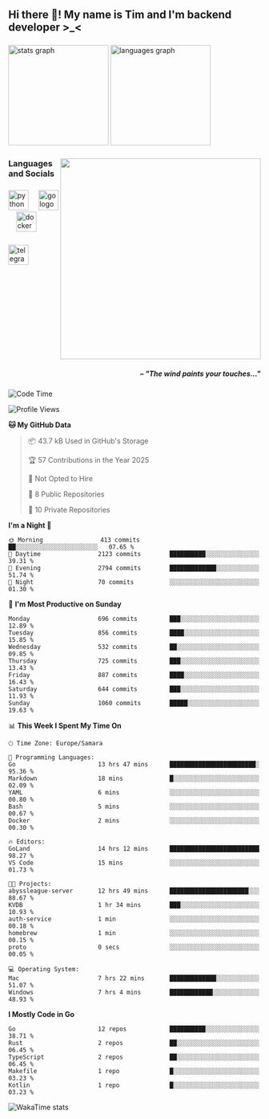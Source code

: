 <h2 align="left">Hi there 👋! My name is Tim and I'm backend developer >_<</h2>

###

<div align="left">
  <img src="https://github-readme-stats-qilm.vercel.app/api?username=intezya&hide_title=false&hide_rank=false&show_icons=true&include_all_commits=true&count_private=true&disable_animations=false&theme=dark&locale=en&hide_border=false&order=1&show=prs_merged&hide=issues" height="200" alt="stats graph"  />
  <img src="https://github-readme-stats-qilm.vercel.app/api/top-langs?username=intezya&locale=en&hide_title=false&layout=donut&langs_count=5&theme=dark&hide_border=false&order=2&exclude_repo=github-readme-stats&hide=mako" height="200" alt="languages graph"  />
</div>

###

<img align="right" height="400" src="https://i.pinimg.com/736x/99/d9/d9/99d9d9ecd844a351ae877f4df30d82ab.jpg"  />

###

<h3 align="left">Languages and Socials</h3>

###

<div align="left">
  <img src="https://cdn.jsdelivr.net/gh/devicons/devicon/icons/python/python-original.svg" height="40" alt="python logo"  />
  <img width="12" />
  <img src="https://cdn.simpleicons.org/go/00ADD8" height="40" alt="go logo"  />
  <img width="12" />
  <img src="https://cdn.jsdelivr.net/gh/devicons/devicon/icons/docker/docker-original.svg" height="40" alt="docker logo"  />
</div>

###

<div align="left">
  <a href="https://t.me/lezviesput">
    <img src="https://img.shields.io/static/v1?message=Telegram&logo=telegram&label=&color=2CA5E0&logoColor=white&labelColor=&style=for-the-badge" height="40" alt="telegram logo"  />
  </a>
</div>

###

<br clear="both">

<h5 align="right">– "The wind paints your touches..."</h5>

###

<!--START_SECTION:waka-->
![Code Time](http://img.shields.io/badge/Code%20Time-178%20hrs%2040%20mins-blue)

![Profile Views](http://img.shields.io/badge/Profile%20Views-0-blue)

**🐱 My GitHub Data** 

> 📦 43.7 kB Used in GitHub's Storage 
 > 
> 🏆 57 Contributions in the Year 2025
 > 
> 🚫 Not Opted to Hire
 > 
> 📜 8 Public Repositories 
 > 
> 🔑 10 Private Repositories 
 > 
**I'm a Night 🦉** 

```text
🌞 Morning                413 commits         ██░░░░░░░░░░░░░░░░░░░░░░░   07.65 % 
🌆 Daytime                2123 commits        ██████████░░░░░░░░░░░░░░░   39.31 % 
🌃 Evening                2794 commits        █████████████░░░░░░░░░░░░   51.74 % 
🌙 Night                  70 commits          ░░░░░░░░░░░░░░░░░░░░░░░░░   01.30 % 
```
📅 **I'm Most Productive on Sunday** 

```text
Monday                   696 commits         ███░░░░░░░░░░░░░░░░░░░░░░   12.89 % 
Tuesday                  856 commits         ████░░░░░░░░░░░░░░░░░░░░░   15.85 % 
Wednesday                532 commits         ██░░░░░░░░░░░░░░░░░░░░░░░   09.85 % 
Thursday                 725 commits         ███░░░░░░░░░░░░░░░░░░░░░░   13.43 % 
Friday                   887 commits         ████░░░░░░░░░░░░░░░░░░░░░   16.43 % 
Saturday                 644 commits         ███░░░░░░░░░░░░░░░░░░░░░░   11.93 % 
Sunday                   1060 commits        █████░░░░░░░░░░░░░░░░░░░░   19.63 % 
```


📊 **This Week I Spent My Time On** 

```text
🕑︎ Time Zone: Europe/Samara

💬 Programming Languages: 
Go                       13 hrs 47 mins      ████████████████████████░   95.36 % 
Markdown                 18 mins             █░░░░░░░░░░░░░░░░░░░░░░░░   02.09 % 
YAML                     6 mins              ░░░░░░░░░░░░░░░░░░░░░░░░░   00.80 % 
Bash                     5 mins              ░░░░░░░░░░░░░░░░░░░░░░░░░   00.67 % 
Docker                   2 mins              ░░░░░░░░░░░░░░░░░░░░░░░░░   00.30 % 

🔥 Editors: 
GoLand                   14 hrs 12 mins      █████████████████████████   98.27 % 
VS Code                  15 mins             ░░░░░░░░░░░░░░░░░░░░░░░░░   01.73 % 

🐱‍💻 Projects: 
abyssleague-server       12 hrs 49 mins      ██████████████████████░░░   88.67 % 
KVDB                     1 hr 34 mins        ███░░░░░░░░░░░░░░░░░░░░░░   10.93 % 
auth-service             1 min               ░░░░░░░░░░░░░░░░░░░░░░░░░   00.18 % 
homebrew                 1 min               ░░░░░░░░░░░░░░░░░░░░░░░░░   00.15 % 
proto                    0 secs              ░░░░░░░░░░░░░░░░░░░░░░░░░   00.05 % 

💻 Operating System: 
Mac                      7 hrs 22 mins       █████████████░░░░░░░░░░░░   51.07 % 
Windows                  7 hrs 4 mins        ████████████░░░░░░░░░░░░░   48.93 % 
```

**I Mostly Code in Go** 

```text
Go                       12 repos            ██████████░░░░░░░░░░░░░░░   38.71 % 
Rust                     2 repos             ██░░░░░░░░░░░░░░░░░░░░░░░   06.45 % 
TypeScript               2 repos             ██░░░░░░░░░░░░░░░░░░░░░░░   06.45 % 
Makefile                 1 repo              █░░░░░░░░░░░░░░░░░░░░░░░░   03.23 % 
Kotlin                   1 repo              █░░░░░░░░░░░░░░░░░░░░░░░░   03.23 % 
```
<!--END_SECTION:waka-->


<picture>
	<source
		srcset="https://github-readme-stats-qilm.vercel.app/api/wakatime?username=intezya&theme=dark&layout=compact&hide_border=true"
		media="(prefers-color-scheme: dark)%2C (prefers-color-scheme: no-preference)"
	/>
	<img alt="WakaTime stats" src="https://github-readme-stats-qilm.vercel.app/api/wakatime?username=intezya&theme=dark&layout=compact&hide_border=true&"/>
</picture>
